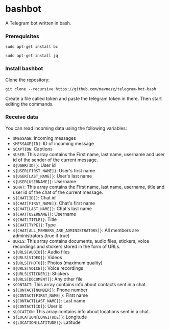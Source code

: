 # bashbot
A Telegram bot written in bash.

### Prerequisites
```
sudo apt-get install bc
```
```
sudo apt-get install jq
```

### Install bashbot
Clone the repository:
```
git clone --recursive https://github.com/mavnezz/telegram-bot-bash
```

Create a file called token and paste the telegram token in there.
Then start editing the commands.

### Receive data
You can read incoming data using the following variables:

* ```$MESSAGE```: Incoming messages
* ```$MESSAGE[ID]```: ID of incoming message
* ```$CAPTION```: Captions
* ```$USER```: This array contains the First name, last name, username and user id of the sender of the current message.
 * ```${USER[ID]}```: User id
 * ```${USER[FIRST_NAME]}```: User's first name
 * ```${USER[LAST_NAME]}```: User's last name
 * ```${USER[USERNAME]}```: Username
* ```$CHAT```: This array contains the First name, last name, username, title and user id of the chat of the current message.
 * ```${CHAT[ID]}```: Chat id
 * ```${CHAT[FIRST_NAME]}```: Chat's first name
 * ```${CHAT[LAST_NAME]}```: Chat's last name
 * ```${CHAT[USERNAME]}```: Username
 * ```${CHAT[TITLE]}```: Title
 * ```${CHAT[TYPE]}```: Type
 * ```${CHAT[ALL_MEMBERS_ARE_ADMINISTRATORS]}```: All members are administrators (true if true)
* ```$URLS```: This array contains documents, audio files, stickers, voice recordings and stickers stored in the form of URLs.
 * ```${URLS[AUDIO]}```: Audio files
 * ```${URLS[VIDEO]}```: Videos
 * ```${URLS[PHOTO]}```: Photos (maximum quality)
 * ```${URLS[VOICE]}```: Voice recordings
 * ```${URLS[STICKER]}```: Stickers
 * ```${URLS[DOCUMENT]}```: Any other file
* ```$CONTACT```: This array contains info about contacts sent in a chat.
 * ```${CONTACT[NUMBER]}```: Phone number
 * ```${CONTACT[FIRST_NAME]}```: First name
 * ```${CONTACT[LAST_NAME]}```: Last name
 * ```${CONTACT[ID]}```: User id
* ```$LOCATION```: This array contains info about locations sent in a chat.
 * ```${LOCATION[LONGITUDE]}```: Longitude
 * ```${LOCATION[LATITUDE]}```: Latitude
